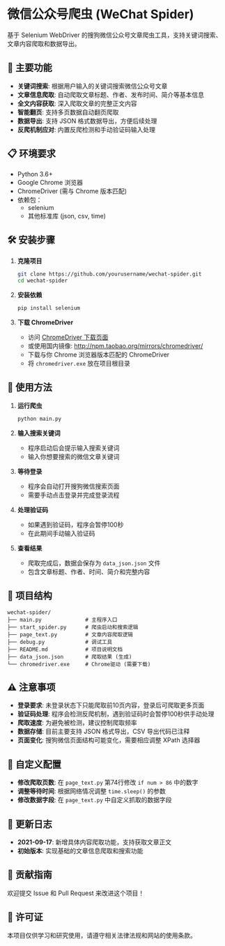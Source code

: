 # 微信公众号爬虫 (WeChat Spider)

基于 Selenium WebDriver 的搜狗微信公众号文章爬虫工具，支持关键词搜索、文章内容爬取和数据导出。

## 🚀 主要功能

- **关键词搜索**: 根据用户输入的关键词搜索微信公众号文章
- **文章信息爬取**: 自动爬取文章标题、作者、发布时间、简介等基本信息
- **全文内容获取**: 深入爬取文章的完整正文内容
- **智能翻页**: 支持多页数据自动翻页爬取
- **数据导出**: 支持 JSON 格式数据导出，方便后续处理
- **反爬机制应对**: 内置反爬检测和手动验证码输入处理

## 📋 环境要求

- Python 3.6+
- Google Chrome 浏览器
- ChromeDriver (需与 Chrome 版本匹配)
- 依赖包：
  - selenium
  - 其他标准库 (json, csv, time)

## 🛠️ 安装步骤

1. **克隆项目**
   ```bash
   git clone https://github.com/yourusername/wechat-spider.git
   cd wechat-spider
   ```

2. **安装依赖**
   ```bash
   pip install selenium
   ```

3. **下载 ChromeDriver**
   - 访问 [ChromeDriver 下载页面](http://chromedriver.storage.googleapis.com/index.html)
   - 或使用国内镜像: http://npm.taobao.org/mirrors/chromedriver/
   - 下载与你 Chrome 浏览器版本匹配的 ChromeDriver
   - 将 `chromedriver.exe` 放在项目根目录

## 📖 使用方法

1. **运行爬虫**
   ```bash
   python main.py
   ```

2. **输入搜索关键词**
   - 程序启动后会提示输入搜索关键词
   - 输入你想要搜索的微信文章关键词

3. **等待登录**
   - 程序会自动打开搜狗微信搜索页面
   - 需要手动点击登录并完成登录流程

4. **处理验证码**
   - 如果遇到验证码，程序会暂停100秒
   - 在此期间手动输入验证码

5. **查看结果**
   - 爬取完成后，数据会保存为 `data_json.json` 文件
   - 包含文章标题、作者、时间、简介和完整内容

## 📁 项目结构

```
wechat-spider/
├── main.py              # 主程序入口
├── start_spider.py      # 爬虫启动和搜索逻辑
├── page_text.py         # 文章内容爬取逻辑
├── debug.py             # 调试工具
├── README.md            # 项目说明文档
├── data_json.json       # 爬取结果 (生成)
└── chromedriver.exe     # Chrome驱动 (需要下载)
```

## ⚠️ 注意事项

- **登录要求**: 未登录状态下只能爬取前10页内容，登录后可爬取更多页面
- **验证码处理**: 程序会检测反爬机制，遇到验证码时会暂停100秒供手动处理
- **爬取速度**: 为避免被检测，建议控制爬取频率
- **数据存储**: 目前主要支持 JSON 格式导出，CSV 导出代码已注释
- **页面变化**: 搜狗微信页面结构可能变化，需要相应调整 XPath 选择器

## 🔧 自定义配置

- **修改爬取页数**: 在 `page_text.py` 第74行修改 `if num > 86` 中的数字
- **调整等待时间**: 根据网络情况调整 `time.sleep()` 的参数
- **修改数据字段**: 在 `page_text.py` 中自定义抓取的数据字段

## 📝 更新日志

- **2021-09-17**: 新增具体内容爬取功能，支持获取文章正文
- **初始版本**: 实现基础的文章信息爬取和搜索功能

## 🤝 贡献指南

欢迎提交 Issue 和 Pull Request 来改进这个项目！

## 📄 许可证

本项目仅供学习和研究使用，请遵守相关法律法规和网站的使用条款。
